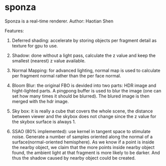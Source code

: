 # sponza

Sponza is a real-time renderer.
Author: Haotian Shen

Features:

1. Deferred shading: accelerate by storing objects per fragment detail as texture for gpu to use.

2. Shadow: done without a light pass, calculate the z value and keep the smallest (nearest) z value available.

3. Normal Mapping: for advanced lighting, normal map is used to calculate per fragment normal rather than the per face normal.

4. Bloom Blur: the original FBO is devided into two parts: HDR image and hight-lighted parts. A pingpong buffer is used to blur the image (one can set how many times it should be blurred). The blured image is then merged with the hdr image.

5. Sky box: it is really a cube that covers the whole scene, the distance between viewer and the skybox does not change since the z value for the skybox surface is always 1.

6. SSAO (80% implemented): use kernel in tangent space to stimulate noise. Generate a number of samples oriented along the normal of a surface(normal-oriented hemisphere). As we know if a point is inside the nearby object, we claim that the more points inside nearby object found, the ambient light at that fragment is more likely to be darker. And thus the shadow caused by nearby object could be created.
